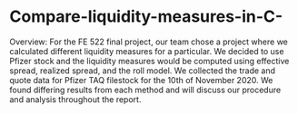 # Compare-liquidity-measures-in-C-

Overview:
For the FE 522 final project, our team chose a project where we calculated different liquidity measures for a particular.
We decided to use Pfizer stock and the liquidity measures would be computed using effective spread, realized spread, and the roll model.
We collected the trade and quote data for Pfizer TAQ filestock for the 10th of November 2020.
We found differing results from each method and will discuss our procedure and analysis throughout the report.
